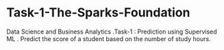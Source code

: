 # Task-1-The-Sparks-Foundation
 Data Science and Business Analytics .Task-1 : Prediction using Supervised ML . Predict the score of a student based on the number of study hours. 
